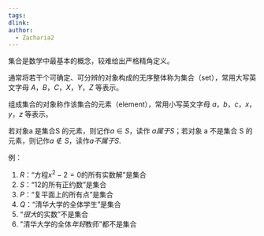 ```yaml
---
tags: 
dlink: 
author:
  - Zacharia2
---
```

集合是数学中最基本的概念，较难给出严格精角定义。

通常将若干个可确定、可分辨的对象构成的无序整体称为集合（set），常用大写英文字母 $A，B，C，X，Y，Z$ 等表示。

组成集合的对象称作该集合的元素（element），常用小写英文字母 $a，b，c，x，y，z$ 等表示。

若对象a 是集合S 的元素，则记作$a \in S$，读作 $a 属于 S$；若对象 a 不是集合 S 的元素，则记作$a \notin S$，读作$a不属于S$.

例：
1. $R$：“方程$x^2-2=0$的所有实数解”是集合
2. $S$：“$12$的所有正约数”是集合
3. $P$：“复平面上的所有点”是集合
4. $Q$：“清华大学的全体学生”是集合
5. “*很大*的实数”不是集合
6. "清华大学的全体*年轻*教师”都不是集合